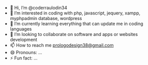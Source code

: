 - 👋 Hi, I’m @coderraulodin34
- 👀 I’m interested in coding with php, javascript, jequery, xampp, myphpadmin database, wordpress
- 🌱 I’m currently learning everything that can update me in coding languages
- 💞️ I’m looking to collaborate on software and apps or websites development
- 📫 How to reach me prologodesign38@gmail.com
- 😄 Pronouns: ...
- ⚡ Fun fact: ...

<!---
coderraulodin34/coderraulodin34 is a ✨ special ✨ repository because its `README.md` (this file) appears on your GitHub profile.
You can click the Preview link to take a look at your changes.
--->
